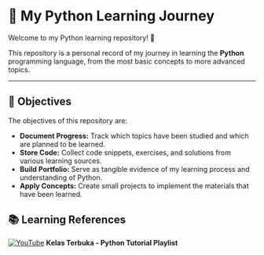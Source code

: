# 🚀 My Python Learning Journey

Welcome to my Python learning repository! 👋

This repository is a personal record of my journey in learning the **Python** programming language, from the most basic concepts to more advanced topics.

---

## 🎯 Objectives

The objectives of this repository are:

* **Document Progress:** Track which topics have been studied and which are planned to be learned.
* **Store Code:** Collect code snippets, exercises, and solutions from various learning sources.
* **Build Portfolio:** Serve as tangible evidence of my learning process and understanding of Python.
* **Apply Concepts:** Create small projects to implement the materials that have been learned.

## 📚 Learning References
[![YouTube](https://img.shields.io/badge/YouTube-FF0000?style=for-the-badge&logo=youtube&logoColor=white)](https://youtube.com/playlist?list=PLZS-MHyEIRo59lUBwU-XHH7Ymmb04ffOY&si=aZ8EumrTcn5x5nca)
**Kelas Terbuka - Python Tutorial Playlist**

